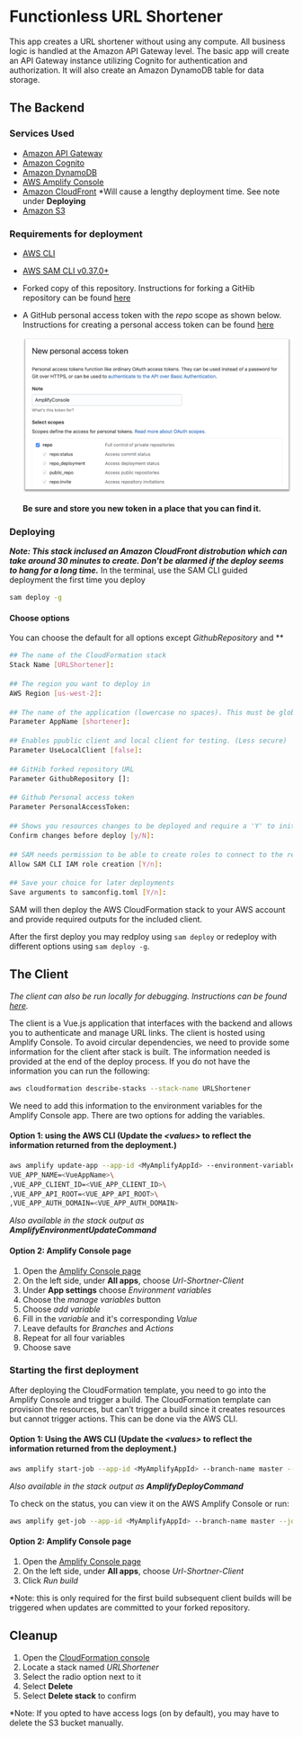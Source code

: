 <!-- Copyright 2019 Amazon.com, Inc. or its affiliates. All Rights Reserved.
SPDX-License-Identifier: MIT-0

Permission is hereby granted, free of charge, to any person obtaining a copy of this
software and associated documentation files (the "Software"), to deal in the Software
without restriction, including without limitation the rights to use, copy, modify,
merge, publish, distribute, sublicense, and/or sell copies of the Software, and to
permit persons to whom the Software is furnished to do so.

THE SOFTWARE IS PROVIDED "AS IS", WITHOUT WARRANTY OF ANY KIND, EXPRESS OR IMPLIED,
INCLUDING BUT NOT LIMITED TO THE WARRANTIES OF MERCHANTABILITY, FITNESS FOR A
PARTICULAR PURPOSE AND NONINFRINGEMENT. IN NO EVENT SHALL THE AUTHORS OR COPYRIGHT
HOLDERS BE LIABLE FOR ANY CLAIM, DAMAGES OR OTHER LIABILITY, WHETHER IN AN ACTION
OF CONTRACT, TORT OR OTHERWISE, ARISING FROM, OUT OF OR IN CONNECTION WITH THE
SOFTWARE OR THE USE OR OTHER DEALINGS IN THE SOFTWARE. -->

# Functionless URL Shortener
This app creates a URL shortener without using any compute. All business logic is handled at the Amazon API Gateway level. The basic app will create an API Gateway instance utilizing Cognito for authentication and authorization. It will also create an Amazon DynamoDB table for data storage.

## The Backend

### Services Used
* <a href="https://aws.amazon.com/api-gateway/" target="_blank">Amazon API Gateway</a>
* <a href="https://aws.amazon.com/cognito/" target="_blank">Amazon Cognito</a>
* <a href="https://aws.amazon.com/dynamodb/" target="_bank">Amazon DynamoDB</a>
* <a href="https://aws.amazon.com/amplify/console/" target="_blank">AWS Amplify Console</a>
* <a href="https://aws.amazon.com/cloudfront/" target="_blank">Amazon CloudFront</a> *Will cause a lengthy deployment time. See note under **Deploying**
* <a href="https://aws.amazon.com/s3/" target="_blank">Amazon S3</a>


### Requirements for deployment
* <a href="https://aws.amazon.com/cli/" target="_blank">AWS CLI</a>
* <a href="https://docs.aws.amazon.com/serverless-application-model/latest/developerguide/serverless-sam-cli-install.html" target="_blank">AWS SAM CLI v0.37.0+</a>
* Forked copy of this repository. Instructions for forking a GitHib repository can be found <a href="https://help.github.com/en/github/getting-started-with-github/fork-a-repo" target="_blank">here</a>
* A GitHub personal access token with the *repo* scope as shown below. Instructions for creating a personal access token can be found <a href="https://help.github.com/en/github/authenticating-to-github/creating-a-personal-access-token-for-the-command-line#creating-a-token" target="blank">here</a>

    ![Personal access token scopes](./assets/pat.png)

    **Be sure and store you new token in a place that you can find it.**

### Deploying

***Note: This stack inclused an Amazon CloudFront distrobution which can take around 30 minutes to create. Don't be alarmed if the deploy seems to hang for a long time.***
In the terminal, use the SAM CLI guided deployment the first time you deploy
```bash
sam deploy -g
```

#### Choose options
You can choose the default for all options except *GithubRepository* and **

```bash
## The name of the CloudFormation stack
Stack Name [URLShortener]:

## The region you want to deploy in
AWS Region [us-west-2]:

## The name of the application (lowercase no spaces). This must be globally uique
Parameter AppName [shortener]:

## Enables ppublic client and local client for testing. (Less secure)
Parameter UseLocalClient [false]:

## GitHib forked repository URL
Parameter GithubRepository []:

## Github Personal access token
Parameter PersonalAccessToken:

## Shows you resources changes to be deployed and require a 'Y' to initiate deploy
Confirm changes before deploy [y/N]: 

## SAM needs permission to be able to create roles to connect to the resources in your template
Allow SAM CLI IAM role creation [Y/n]:

## Save your choice for later deployments
Save arguments to samconfig.toml [Y/n]:
```

SAM will then deploy the AWS CloudFormation stack to your AWS account and provide required outputs for the included client.

After the first deploy you may redploy using `sam deploy` or redeploy with different options using `sam deploy -g`.

## The Client

*The client can also be run locally for debugging. Instructions can be found [here](./client/README.md).*

The client is a Vue.js application that interfaces with the backend and allows you to authenticate and manage URL links. The client is hosted using Amplify Console. To avoid circular dependencies, we need to provide some information for the client after stack is built. The information needed is provided at the end of the deploy process. If you do not have the information you can run the following:

```bash
aws cloudformation describe-stacks --stack-name URLShortener
```

We need to add this information to the environment variables for the Amplify Console app. There are two options for adding the variables.

#### Option 1: using the AWS CLI (Update the *\<values\>* to reflect the information returned from the deployment.)

```bash
aws amplify update-app --app-id <MyAmplifyAppId> --environment-variables \
VUE_APP_NAME=<VueAppName>\
,VUE_APP_CLIENT_ID=<VUE_APP_CLIENT_ID>\
,VUE_APP_API_ROOT=<VUE_APP_API_ROOT>\
,VUE_APP_AUTH_DOMAIN=<VUE_APP_AUTH_DOMAIN>
```

*Also available in the stack output as **AmplifyEnvironmentUpdateCommand***

#### Option 2: Amplify Console page
1. Open the [Amplify Console page](https://us-west-2.console.aws.amazon.com/amplify/home)
1. On the left side, under **All apps**, choose *Url-Shortner-Client*
1. Under **App settings** choose *Environment variables*
1. Choose the *manage variables* button
1. Choose *add variable*
1. Fill in the *variable* and it's corresponding *Value*
1. Leave defaults for *Branches* and *Actions*
1. Repeat for all four variables
1. Choose save

### Starting the first deployment
After deploying the CloudFormation template, you need to go into the Amplify Console and trigger a build. The CloudFormation template can provision the resources, but can’t trigger a build since it creates resources but cannot trigger actions. This can be done via the AWS CLI.

#### Option 1: Using the AWS CLI (Update the *\<values\>* to reflect the information returned from the deployment.)

```bash
aws amplify start-job --app-id <MyAmplifyAppId> --branch-name master --job-type RELEASE
```
*Also available in the stack output as **AmplifyDeployCommand***

To check on the status, you can view it on the AWS Amplify Console or run:
```bash
aws amplify get-job --app-id <MyAmplifyAppId> --branch-name master --job-id <JobId>
```

#### Option 2: Amplify Console page
1. Open the <a href="https://us-west-2.console.aws.amazon.com/amplify/home" target="_blank">Amplify Console page</a>
1. On the left side, under **All apps**, choose *Url-Shortner-Client*
1. Click *Run build*

*Note: this is only required for the first build subsequent client builds will be triggered when updates are committed to your forked repository.

## Cleanup
1. Open the <a href="https://us-west-2.console.aws.amazon.com/cloudformation/home" target="_blank">CloudFormation console</a>
1. Locate a stack named *URLShortener*
1. Select the radio option next to it
1. Select **Delete**
1. Select **Delete stack** to confirm

*Note: If you opted to have access logs (on by default), you may have to delete the S3 bucket manually.